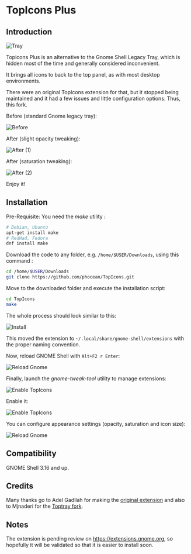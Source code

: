 # TopIcons Plus

## Introduction

![Tray](https://raw.githubusercontent.com/phocean/TopIcons/master/screenshots/screenshot.png)

Topicons Plus is an alternative to the Gnome Shell Legacy Tray, which is hidden most of the time and generally considered inconvenient.

It brings all icons to back to the top panel, as with most desktop environments.

There were an original TopIcons extension for that, but it stopped being maintained and it had a few issues and little configuration options.
Thus, this fork.

Before (standard Gnome legacy tray):

![Before](https://raw.githubusercontent.com/phocean/TopIcons/master/screenshots/before.png)

After (slight opacity tweaking):

![After (1)](https://raw.githubusercontent.com/phocean/TopIcons/master/screenshots/after_1.png)


After (saturation tweaking):

![After (2)](https://raw.githubusercontent.com/phocean/TopIcons/master/screenshots/after_2.png)


Enjoy it!


## Installation

Pre-Requisite: You need the *make* utility :

```bash
# Debian, Ubuntu
apt-get install make
# RedHad, Fedora
dnf install make
```

Download the code to any folder, e.g. <code>/home/$USER/Downloads</code>, using this command :

```bash
cd /home/$USER/Downloads
git clone https://github.com/phocean/TopIcons.git
```

Move to the downloaded folder and execute the installation script:

```bash
cd TopIcons
make
```

The whole process should look similar to this:

![Install](https://raw.githubusercontent.com/phocean/TopIcons/master/screenshots/install.png)

This moved the extension to <code>~/.local/share/gnome-shell/extensions</code> with the proper naming convention.

Now, reload GNOME Shell with <code>Alt+F2 r Enter</code>:

![Reload Gnome](https://raw.githubusercontent.com/phocean/TopIcons/master/screenshots/reload-gnome.png)

Finally, launch the *gnome-tweak-tool* utility to manage extensions:

![Enable TopIcons](https://raw.githubusercontent.com/phocean/TopIcons/master/screenshots/gnome-tweak.png)

Enable it:

![Enable TopIcons](https://raw.githubusercontent.com/phocean/TopIcons/master/screenshots/topicons-enable.png)

You can configure appearance settings (opacity, saturation and icon size):

![Reload Gnome](https://raw.githubusercontent.com/phocean/TopIcons/master/screenshots/topicons-config.png)

## Compatibility

GNOME Shell 3.16 and up.

## Credits

Many thanks go to Adel Gadllah for making the [original extension](http://94.247.144.115/repo/topicons/) and also to Mjnaderi for the [Toptray fork](https://github.com/mjnaderi/TopTray).

## Notes

The extension is pending review on https://extensions.gnome.org, so hopefully it will be validated so that it is easier to install soon.
